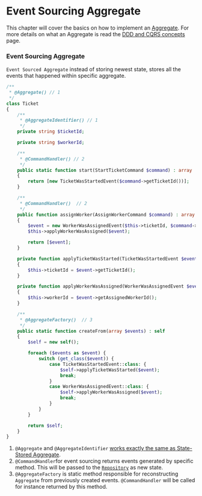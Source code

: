 # Event Sourcing Aggregate

This chapter will cover the basics on how to implement an [Aggregate](../modelling-1.md#aggregates). For more details on what an Aggregate is read the [DDD and CQRS concepts](../modelling-1.md#ddd-and-cqrs-concepts) page.

### Event Sourcing Aggregate

`Event Sourced Aggregate` instead of storing newest state, stores all the events that happened within specific aggregate. 

```php
/**
 * @Aggregate() // 1
 */
class Ticket
{
    /**
     * @AggregateIdentifier() // 1
     */
    private string $ticketId;

    private string $workerId;

    /**
     * @CommandHandler() // 2
     */
    public static function start(StartTicketCommand $command) : array
    {
        return [new TicketWasStartedEvent($command->getTicketId())];
    }

    /**
     * @CommandHandler()  // 2
     */
    public function assignWorker(AssignWorkerCommand $command) : array
    {
        $event = new WorkerWasAssignedEvent($this->ticketId, $command->getWorkerId());
        $this->applyWorkerWasAssigned($event);

        return [$event];
    }

    private function applyTicketWasStarted(TicketWasStartedEvent $event) : void
    {
        $this->ticketId = $event->getTicketId();
    }

    private function applyWorkerWasAssigned(WorkerWasAssignedEvent $event) : void
    {
        $this->workerId = $event->getAssignedWorkerId();
    }

    /**
     * @AggregateFactory()  // 3
     */
    public static function createFrom(array $events) : self
    {
        $self = new self();

        foreach ($events as $event) {
            switch (get_class($event)) {
                case TicketWasStartedEvent::class: {
                    $self->applyTicketWasStarted($event);
                    break;
                }
                case WorkerWasAssignedEvent::class: {
                    $self->applyWorkerWasAssigned($event);
                    break;
                }
            }
        }

        return $self;
    }
}
```

1. `@Aggregate` and `@AggregateIdentifier` [works exactly the same as State-Stored Aggregate](state-stored-aggregate.md).
2. `@CommandHandler`for event sourcing returns events generated by specific method. This will be passed to the [`Repository`](repository.md) as new state. 
3. `@AggregateFactory` is static method responsible for reconstructing `Aggregate` from previously created events. `@CommandHandler` will be called for instance returned by this method.

